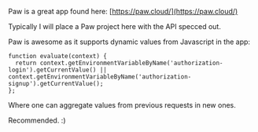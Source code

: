Paw is a great app found here: [https://paw.cloud/](https://paw.cloud/)

Typically I will place a Paw project here with the API specced out.

Paw is awesome as it supports dynamic values from Javascript in the app:

```
function evaluate(context) {
  return context.getEnvironmentVariableByName('authorization-login').getCurrentValue() ||                             context.getEnvironmentVariableByName('authorization-signup').getCurrentValue();
};
```

Where one can aggregate values from previous requests in new ones.

Recommended. :)
